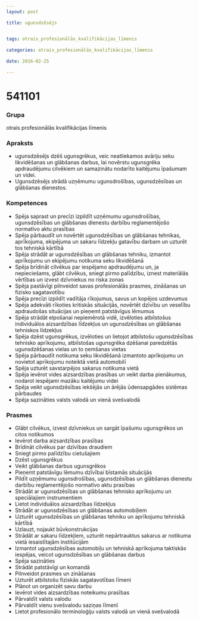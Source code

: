 ```yaml
---
layout: post
    
title: ugunsdzēsējs

    
tags: otrais_profesionālās_kvalifikācijas_līmenis
    
categories: otrais_profesionālās_kvalifikācijas_līmenis
    
date: 2016-02-25
    
---
```

# 541101

### Grupa
otrais profesionālās kvalifikācijas līmenis


### Apraksts

* ugunsdzēsējs dzēš ugunsgrēkus, veic neatliekamos avāriju seku likvidēšanas un glābšanas darbus, lai novērstu ugunsgrēka apdraudējumu cilvēkiem un samazinātu nodarīto kaitējumu īpašumam un videi. 
* Ugunsdzēsējs strādā uzņēmumu ugunsdrošības, ugunsdzēsības un glābšanas dienestos.  

### Kompetences

* Spēja saprast un precīzi izpildīt uzņēmumu ugunsdrošības, ugunsdzēsības un glābšanas dienestu darbību reglamentējošo normatīvo aktu prasības
* Spēja pārbaudīt un novērtēt ugunsdzēsības un glābšanas tehnikas, aprīkojuma, ekipējuma un sakaru līdzekļu gatavību darbam un uzturēt tos tehniskā kārtībā
* Spēja strādāt ar ugunsdzēsības un glābšanas tehniku, izmantot aprīkojumu un ekipējumu notikuma seku likvidēšanā
* Spēja brīdināt cilvēkus par iespējamo apdraudējumu un, ja nepieciešams, glābt cilvēkus, sniegt pirmo palīdzību, iznest materiālās vērtības un izvest dzīvniekus no riska zonas
* Spēja pastāvīgi pilnveidot savas profesionālās prasmes, zināšanas un fizisko sagatavotību
* Spēja precīzi izpildīt vadītāja rīkojumus, savus un kopējos uzdevumus
* Spēja adekvāti rīkoties kritiskās situācijās, novērtēt dzīvību un veselību apdraudošas situācijas un pieņemt patstāvīgus lēmumus
* Spēja strādāt elpošanai nepiemērotā vidē, izvēloties atbilstošus individuālos aizsardzības līdzekļus un ugunsdzēsības un glābšanas tehniskos līdzekļus
* Spēja dzēst ugunsgrēkus, izvēloties un lietojot atbilstošu ugunsdzēsības tehnisko aprīkojumu, atbilstošas ugunsgrēka dzēšanai paredzētās ugunsdzēšanas vielas un to ņemšanas vietas
* Spēja pārbaudīt notikuma seku likvidēšanā izmantoto aprīkojumu un novietot aprīkojumu noteiktā vietā automobilī
* Spēja uzturēt savstarpējos sakarus notikuma vietā
* Spēja ievērot vides aizsardzības prasības un veikt darba pienākumus, nodarot iespējami mazāku kaitējumu videi
* Spēja veikt ugunsdzēsības iekšējās un ārējās ūdensapgādes sistēmas pārbaudes
* Spēja sazināties valsts valodā un vienā svešvalodā

### Prasmes 
* Glābt cilvēkus, izvest dzīvniekus un sargāt īpašumu ugunsgrēkos un citos notikumos
* Ievērot darba aizsardzības prasības
* Brīdināt cilvēkus par dzīvības draudiem
* Sniegt pirmo palīdzību cietušajiem
* Dzēst ugunsgrēkus
* Veikt glābšanas darbus ugunsgrēkos
* Pieņemt patstāvīgu lēmumu dzīvībai bīstamās situācijās
* Pildīt uzņēmumu ugunsdrošības, ugunsdzēsības un glābšanas dienestu darbību reglamentējošo normatīvo aktu prasības
* Strādāt ar ugunsdzēsības un glābšanas tehnisko aprīkojumu un speciālajiem instrumentiem
* Lietot individuālos aizsardzības līdzekļus
* Strādāt ar ugunsdzēsības un glābšanas automobiļiem
* Uzturēt ugunsdzēsības un glābšanas tehniku un aprīkojumu tehniskā kārtībā
* Uzlauzt, nojaukt būvkonstrukcijas
* Strādāt ar sakaru līdzekļiem, uzturēt nepārtrauktus sakarus ar notikuma vietā iesaistītajām institūcijām
* Izmantot ugunsdzēsības automobiļu un tehniskā aprīkojuma taktiskās iespējas, veicot ugunsdzēsības un glābšanas darbus
* Spēja sazināties
* Strādāt patstāvīgi un komandā
* Pilnveidot prasmes un zināšanas
* Uzturēt atbilstošu fiziskās sagatavotības līmeni
* Plānot un organizēt savu darbu
* Ievērot vides aizsardzības noteikumu prasības
* Pārvaldīt valsts valodu
* Pārvaldīt vienu svešvalodu saziņas līmenī
* Lietot profesionālo terminoloģiju valsts valodā un vienā svešvalodā